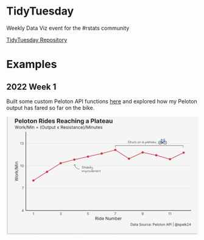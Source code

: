 # TidyTuesday

Weekly Data Viz event for the #rstats community

[TidyTuesday Repository](https://github.com/rfordatascience/tidytuesday)

# Examples

## 2022 Week 1

Built some custom Peloton API functions [here](https://github.com/spelk24/TidyTuesday/functions/peloton-api.R) and explored how my Peloton output has fared so far on the bike.

![](Viz/img/2022-01-TT.png)
